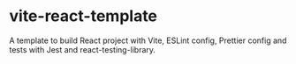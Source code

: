 # vite-react-template
A template to build React project with Vite, ESLint config, Prettier config and tests with Jest and react-testing-library.
